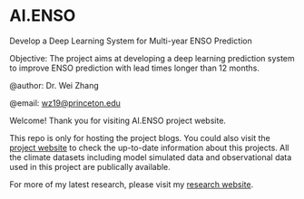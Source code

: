 # AI.ENSO
Develop a Deep Learning System for Multi-year ENSO Prediction

Objective: The project aims at developing a deep learning prediction system to improve ENSO prediction with lead times longer than 12 months. 

@author: Dr. Wei Zhang 

@email: wz19@princeton.edu

Welcome! Thank you for visiting AI.ENSO project website. 

This repo is only for hosting the project blogs. You could also visit the [project website](https://wei-climate.github.io/AI.ENSO/) to check the up-to-date information about this projects. All the climate datasets including model simulated data and observational data used in this project are publically available. 

For more of my latest research, please visit my [research website](https://weizh.weebly.com). 


